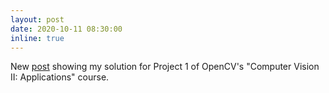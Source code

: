 ```yaml
---
layout: post
date: 2020-10-11 08:30:00
inline: true
---
```


New [post](blog/2020/virtualmakeup) showing my solution for Project 1 of OpenCV's "Computer Vision II: Applications" course. 
